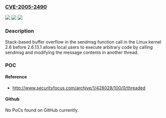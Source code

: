 ### [CVE-2005-2490](https://cve.mitre.org/cgi-bin/cvename.cgi?name=CVE-2005-2490)
![](https://img.shields.io/static/v1?label=Product&message=n%2Fa&color=blue)
![](https://img.shields.io/static/v1?label=Version&message=n%2Fa&color=blue)
![](https://img.shields.io/static/v1?label=Vulnerability&message=n%2Fa&color=brighgreen)

### Description

Stack-based buffer overflow in the sendmsg function call in the Linux kernel 2.6 before 2.6.13.1 allows local users to execute arbitrary code by calling sendmsg and modifying the message contents in another thread.

### POC

#### Reference
- http://www.securityfocus.com/archive/1/428028/100/0/threaded

#### Github
No PoCs found on GitHub currently.

